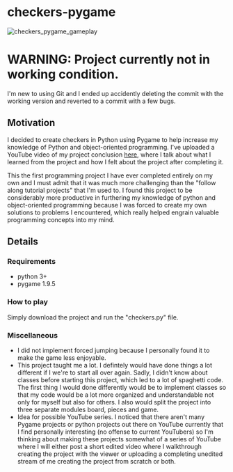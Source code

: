 # checkers-pygame
![checkers_pygame_gameplay](https://user-images.githubusercontent.com/48718776/58029295-44fedc80-7aea-11e9-958f-cb9cc04e8656.gif)

# WARNING: Project currently not in working condition.
I'm new to using Git and I ended up accidently deleting the commit with the working version and reverted to a commit with a few bugs.

## Motivation
I decided to create checkers in Python using Pygame to help increase my knowledge of Python and object-oriented programming. I've uploaded a YouTube video of my project conclusion [here](https://www.youtube.com/watch?v=PWl2LBISMug), where I talk about what I learned from the project and how I felt about the project after completing it.

This the first programming project I have ever completed entirely on my own and I must admit that it was much more challenging than the "follow along tutorial projects" that I'm used to. I found this project to be considerably more productive in furthering my knowledge of python and object-oriented programming because I was forced to create my own solutions to problems I encountered, which really helped engrain valuable programming concepts into my mind.


## Details

### Requirements
- python 3+
- pygame 1.9.5

### How to play 
Simply download the project and run the "checkers.py" file.

### Miscellaneous
- I did not implement forced jumping because I personally found it to make the game less enjoyable.
- This project taught me a lot. I defintely would have done things a lot different if I we're to start all over again. Sadly, I didn't know about classes before starting this project, which led to a lot of spaghetti code. The first thing I would done differently would be to implement classes so that my code would be a lot more organized and understandable not only for myself but also for others. I also would split the project into three separate modules board, pieces and game.
- Idea for possible YouTube series. I noticed that there aren't many Pygame projects or python projects out there on YouTube currently that I find personally interesting (no offense to current YouTubers) so I'm thinking about making these projects somewhat of a series of YouTube where I will either post a short edited video where I walkthrough creating the project with the viewer or uploading a completing unedited stream of me creating the project from scratch or both.
